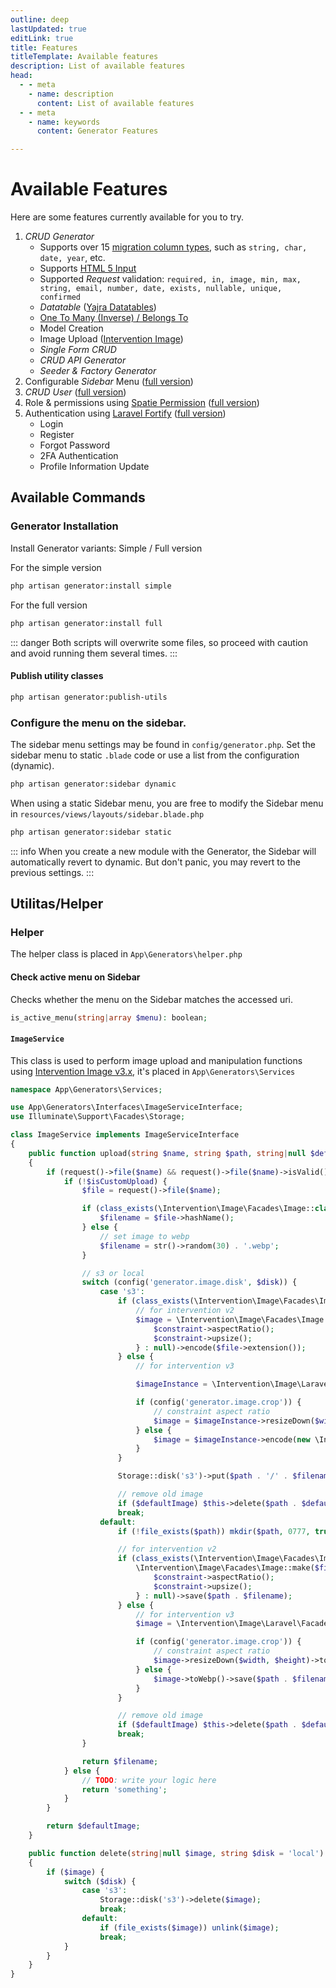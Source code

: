 ```yaml
---
outline: deep
lastUpdated: true
editLink: true
title: Features
titleTemplate: Available features
description: List of available features
head:
  - - meta
    - name: description
      content: List of available features
  - - meta
    - name: keywords
      content: Generator Features

---
```


# Available Features

Here are some features currently available for you to try.

1. _CRUD Generator_
    - Supports over 15 [migration column types](https://laravel.com/docs/11.x/migrations#available-column-types), such as `string, char, date, year`, etc.
    - Supports [HTML 5 Input](https://developer.mozilla.org/en-US/docs/Learn/Forms/HTML5_input_types)
    - Supported _Request_ validation: `required, in, image, min, max, string, email, number, date, exists, nullable, unique, confirmed`  
     - _Datatable_ ([Yajra Datatables](https://github.com/yajra/laravel-datatables))
    - [One To Many (Inverse) / Belongs To](https://laravel.com/docs/11.x/eloquent-relationships#one-to-many-inverse)
    - Model Creation
    - Image Upload ([Intervention Image](https://image.intervention.io))
    - _Single Form CRUD_
    - _CRUD API Generator_
    - _Seeder & Factory Generator_
2. Configurable _Sidebar_ Menu ([full version](get-started.md#full-version))
3. _CRUD User_ ([full version](get-started.md#full-version))
4. Role & permissions using [Spatie Permission](https://spatie.be/docs/laravel-permission/v5/introduction) ([full version](get-started.md#full-version))
5. Authentication using [Laravel Fortify](https://laravel.com/docs/11.x/fortify) ([full version](get-started.md#full-version))
    - Login
    - Register
    - Forgot Password
    - 2FA Authentication
    - Profile Information Update

## Available Commands

### Generator Installation
Install Generator variants: Simple / Full version

For the simple version
```sh
php artisan generator:install simple
```

For the full version
```sh
php artisan generator:install full
```
::: danger
Both scripts will overwrite some files, so proceed with caution and avoid running them several times.
:::

#### Publish utility classes
```sh
php artisan generator:publish-utils
```

### Configure the menu on the sidebar.
The sidebar menu settings may be found in `config/generator.php`. Set the sidebar menu to static `.blade` code or use a list from the configuration (dynamic).

```sh
php artisan generator:sidebar dynamic
```

When using a static Sidebar menu, you are free to modify the Sidebar menu in `resources/views/layouts/sidebar.blade.php`

```sh
php artisan generator:sidebar static
```
::: info
When you create a new module with the Generator, the Sidebar will automatically revert to dynamic. But don't panic, you may revert to the previous settings.
:::

## Utilitas/Helper

### Helper
The helper class is placed in `App\Generators\helper.php`

#### Check active menu on Sidebar
Checks whether the menu on the Sidebar matches the accessed uri.

```php
is_active_menu(string|array $menu): boolean;
```
#### `ImageService`
This class is used to perform image upload and manipulation functions using [Intervention Image v3.x](https://image.intervention.io/v3), it's placed in `App\Generators\Services`

```php
namespace App\Generators\Services;

use App\Generators\Interfaces\ImageServiceInterface;
use Illuminate\Support\Facades\Storage;

class ImageService implements ImageServiceInterface
{
    public function upload(string $name, string $path, string|null $defaultImage = null, string $disk = 'local', int $width = 500, int $height = 500, bool $isCustomUpload = false): string|null
    {
        if (request()->file($name) && request()->file($name)->isValid()) {
            if (!$isCustomUpload) {
                $file = request()->file($name);

                if (class_exists(\Intervention\Image\Facades\Image::class)) {
                    $filename = $file->hashName();
                } else {
                    // set image to webp
                    $filename = str()->random(30) . '.webp';
                }

                // s3 or local
                switch (config('generator.image.disk', $disk)) {
                    case 's3':
                        if (class_exists(\Intervention\Image\Facades\Image::class)) {
                            // for intervention v2
                            $image = \Intervention\Image\Facades\Image::make($file)->resize($width, $height, config('generator.image.crop') ? function ($constraint) {
                                $constraint->aspectRatio();
                                $constraint->upsize();
                            } : null)->encode($file->extension());
                        } else {
                            // for intervention v3

                            $imageInstance = \Intervention\Image\Laravel\Facades\Image::read($file);

                            if (config('generator.image.crop')) {
                                // constraint aspect ratio
                                $image = $imageInstance->resizeDown($width, $height)->encode(new \Intervention\Image\Encoders\WebpEncoder(quality: 65));
                            } else {
                                $image = $imageInstance->encode(new \Intervention\Image\Encoders\WebpEncoder(quality: 65));
                            }
                        }

                        Storage::disk('s3')->put($path . '/' . $filename, $image);

                        // remove old image
                        if ($defaultImage) $this->delete($path . $defaultImage, 's3');
                        break;
                    default:
                        if (!file_exists($path)) mkdir($path, 0777, true);

                        // for intervention v2
                        if (class_exists(\Intervention\Image\Facades\Image::class)) {
                            \Intervention\Image\Facades\Image::make($file->getRealPath())->resize($width, $height, config('generator.image.crop') ? function ($constraint) {
                                $constraint->aspectRatio();
                                $constraint->upsize();
                            } : null)->save($path . $filename);
                        } else {
                            // for intervention v3
                            $image = \Intervention\Image\Laravel\Facades\Image::read($file);

                            if (config('generator.image.crop')) {
                                // constraint aspect ratio
                                $image->resizeDown($width, $height)->toWebp()->save($path . $filename);
                            } else {
                                $image->toWebp()->save($path . $filename);
                            }
                        }

                        // remove old image
                        if ($defaultImage) $this->delete($path . $defaultImage);
                        break;
                }

                return $filename;
            } else {
                // TODO: write your logic here
                return 'something';
            }
        }

        return $defaultImage;
    }

    public function delete(string|null $image, string $disk = 'local'): void
    {
        if ($image) {
            switch ($disk) {
                case 's3':
                    Storage::disk('s3')->delete($image);
                    break;
                default:
                    if (file_exists($image)) unlink($image);
                    break;
            }
        }
    }
}

```
